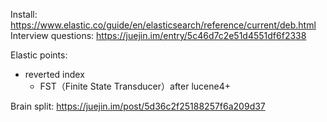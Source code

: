 Install: https://www.elastic.co/guide/en/elasticsearch/reference/current/deb.html  
Interview questions: https://juejin.im/entry/5c46d7c2e51d4551df6f2338

Elastic points:
- reverted index
  - FST（Finite State Transducer）after lucene4+

Brain split: https://juejin.im/post/5d36c2f25188257f6a209d37
